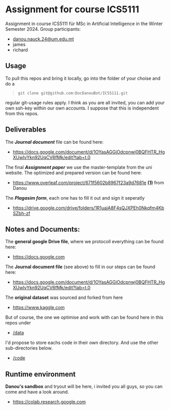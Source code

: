 # Assignment for course ICS5111
Assignment in course ICS5111 für MSc in Artificial Intelligence in the Winter Semester 2024. Group participants:

* danou.nauck.24@um.edu.mt
* james
* richard


## Usage
To pull this repos and bring it locally, go into the folder of your choise and do a
> `git clone git@github.com:DocDanouBot/ICS5111.git`

regular git-usage rules apply. I think as you are all invited, you can add your own ssh-key within our own accounts. I suppose that this is independent from this repos.

## Deliverables

The ***Journal document*** file can be found here:
* https://docs.google.com/document/d/1OYasAGGiOdcpnwj0BQFHTR_HgXUwIvYkn92UqCV6fMk/edit?tab=t.0

The final ***Assignment paper*** we use the master-template from the uni website. The optimized and prepared version can be found here:
* https://www.overleaf.com/project/671f5602b8967f23a9d7681e [**(1)**](https://www.overleaf.com/project/671f5602b8967f23a9d7681e) from Danou

The ***Plagasim form***, each one has to fill it out and sign it seperatly
* https://drive.google.com/drive/folders/1R1uajA8F4sQJXPEh0Nkqfm4KbSZbh-zf 


## Notes and Documents:

The **general google Drive file**, where we protocoll everything can be found here:
* https://docs.google.com

The **Journal document file** (see above) to fill in our steps can be found here:
* https://docs.google.com/document/d/1OYasAGGiOdcpnwj0BQFHTR_HgXUwIvYkn92UqCV6fMk/edit?tab=t.0

The **original dataset** was sourced and forked from here
* https://www.kaggle.com

But of course, the one we optimise and work with can be found here in this repos under
* [/data](https://github.com/DocDanouBot/ICS5111/tree/master/data)

I'd propose to store eachs code in their own directory. And use the other sub-directories below. 
* [/code](https://github.com/DocDanouBot/ICS5111/tree/master/code)

## Runtime environment

**Danou's sandbox** and tryout will be here, i invited you all guys, so you can come and have a look around.
* https://colab.research.google.com
